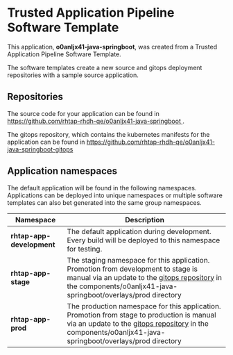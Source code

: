# Trusted Application Pipeline Software Template

This application, **o0anljx41-java-springboot**, was created from a Trusted Application Pipeline Software Template.

The software templates create a new source and gitops deployment repositories with a sample source application. 

## Repositories

The source code for your application can be found in [https://github.com/rhtap-rhdh-qe/o0anljx41-java-springboot ](https://github.com/rhtap-rhdh-qe/o0anljx41-java-springboot ).
 
The gitops repository, which contains the kubernetes manifests for the application can be found in 
[https://github.com/rhtap-rhdh-qe/o0anljx41-java-springboot-gitops ](https://github.com/rhtap-rhdh-qe/o0anljx41-java-springboot-gitops ) 

## Application namespaces 

The default application will be found in the following namespaces. Applications can be deployed into unique namespaces or multiple software templates can also bet generated into the same group namespaces.  

|  Namespace   |  Description   |  
| -------- | -------- |   
| **rhtap-app-development** | The default application during development. Every build will be deployed to this namespace for testing. | 
| **rhtap-app-stage** | The staging namespace for this application. Promotion from development to stage is manual via an update to the [gitops repository](https://github.com/rhtap-rhdh-qe/o0anljx41-java-springboot-gitops ) in the components/o0anljx41-java-springboot/overlays/prod directory |  
| **rhtap-app-prod** | The production namespace for this application. Promotion from stage to production is manual via an update to the [gitops repository](https://github.com/rhtap-rhdh-qe/o0anljx41-java-springboot-gitops ) in the components/o0anljx41-java-springboot/overlays/prod directory | 